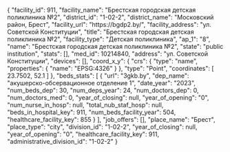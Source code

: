 {
    "facility_id": 911,
    "facility_name": "Брестская городская детская поликлиника №2",
    "district_id": "1-02-2",
    "district_name": "Московский район, Брест",
    "facility_url": "https:\/\/bgdp2.by\/",
    "facility_address": "ул. Советской Конституции",
    "title": "Брестская городская детская поликлиника №2",
    "facility_type": "Детская поликлиника",
    "ap_1": "8",
    "name": "Брестская городская детская поликлиника №2",
    "state": "public institution",
    "stats": [],
    "med_id": 10214840,
    "address": "ул. Советской Конституции",
    "devices": [],
    "coord_x_y": {
        "crs": {
            "type": "name",
            "properties": {
                "name": "EPSG:4326"
            }
        },
        "type": "Point",
        "coordinates": [
            23.7502,
            52.1
        ]
    },
    "beds_stats": [
        {
            "url": "3gkb.by",
            "dep_name": "акушерско-обсервационное отделение 1",
            "date_year": "2023",
            "num_beds_dep": 30,
            "num_deps_year": 24,
            "num_doctors_dep": 0,
            "num_doctors_med": 0,
            "year_of_closing": null,
            "year_of_opening": "0",
            "num_nurse_in_hosp": null,
            "total_nub_staf_hosp": null,
            "beds_in_hospital_key": 911,
            "num_beds_facility_year": 504,
            "healthcare_facility_key": 855
        }
    ],
    "job_offers": [],
    "place_name": "Брест",
    "place_type": "city",
    "division_id": "1-02-2",
    "year_of_closing": null,
    "year_of_opening": "0",
    "healthcare_facility_key": 911,
    "administrative_division_id": "1-02-2"
}